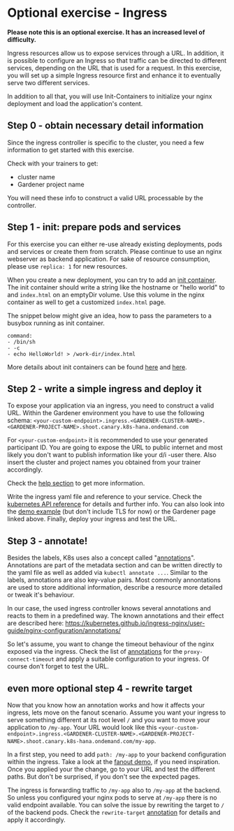 # Optional exercise - Ingress

__Please note this is an optional exercise. It has an increased level of difficulty.__

Ingress resources allow us to expose services through a URL. In addition, it is possible to configure an Ingress so that traffic can be directed to different services, depending on the URL that is used for a request. In this exercise, you will set up a simple Ingress resource first and enhance it to eventually serve two different services.

In addition to all that, you will use Init-Containers to initialize your nginx deployment and load the application's content.

## Step 0 - obtain necessary detail information
Since the ingress controller is specific to the cluster, you need a few information to get started with this exercise.

Check with your trainers to get:
- cluster name
- Gardener project name

You will need these info to construct a valid URL processable by the controller.

## Step 1 - init: prepare pods and services
For this exercise you can either re-use already existing deployments, pods and services or create them from scratch. Please continue to use an nginx webserver as backend application. For sake of resource consumption, please use `replica: 1` for new resources.

When you create a new deployment, you can try to add an [init container](https://kubernetes.io/docs/concepts/workloads/pods/init-containers/). The init container should write a string like the hostname or "hello world" to and `index.html` on an emptyDir volume. Use this volume in the nginx container as well to get a customized `index.html` page.

The snippet below might give an idea, how to pass the parameters to a busybox running as init container.

```
command:
- /bin/sh
- -c
- echo HelloWorld! > /work-dir/index.html
```

More details about init containers can be found [here](https://kubernetes.io/docs/tasks/configure-pod-container/configure-pod-initialization/) and [here](https://kubernetes.io/docs/concepts/workloads/pods/init-containers/).

## Step 2 - write a simple ingress and deploy it
To expose your application via an ingress, you need to construct a valid URL. Within the Gardener environment you have to use the following schema: `<your-custom-endpoint>.ingress.<GARDENER-CLUSTER-NAME>.<GARDENER-PROJECT-NAME>.shoot.canary.k8s-hana.ondemand.com`

For `<your-custom-endpoint>` it is recommended to use your generated participant ID. You are going to expose the URL to public internet and most likely you don't want to publish information like your d/i -user there. Also insert the cluster and project names you obtained from your trainer accordingly.

Check the [help section](https://github.wdf.sap.corp/pages/kubernetes/gardener/doc/2017/01/16/howto-service-access.html) to get more information.

Write the ingress yaml file and reference to your service. Check the [kubernetes API reference](https://kubernetes.io/docs/reference/) for details and further info. You can also look into the [demo example](./demo/09_tls_ingress.yaml) (but don't include TLS for now) or the Gardener page linked above.
Finally, deploy your ingress and test the URL.

## Step 3 - annotate!
Besides the labels, K8s uses also a concept called "[annotations](https://kubernetes.io/docs/concepts/overview/working-with-objects/annotations/)". Annotations are part of the metadata section and can be written directly to the yaml file as well as added via `kubectl annotate ...`. Similar to the labels, annotations are also key-value pairs.
Most commonly annontations are used to store additional information, describe a resource more detailed or tweak it's behaviour.

In our case, the used ingress controller knows several annotations and reacts to them in a predefined way. The known annotations and their effect are described here: https://kubernetes.github.io/ingress-nginx/user-guide/nginx-configuration/annotations/

So let's assume, you want to change the timeout behaviour of the nginx exposed via the ingress. Check the list of [annotations](https://kubernetes.github.io/ingress-nginx/user-guide/nginx-configuration/annotations/) for the `proxy-connect-timeout` and apply a suitable configuration to your ingress. Of course don't forget to test the URL.

## even more optional step 4 - rewrite target
Now that you know how an annotation works and how it affects your ingress, lets move on the fanout scenario. Assume you want your ingress to serve something different at its root level `/` and you want to move your application to `/my-app`. Your URL would look like this `<your-custom-endpoint>.ingress.<GARDENER-CLUSTER-NAME>.<GARDENER-PROJECT-NAME>.shoot.canary.k8s-hana.ondemand.com/my-app`.

In a first step, you need to add `path: /my-app` to your backend configuration within the ingress. Take a look at the [fanout demo](./demo/09_fanout_and_virtual_host_ingress.yaml), if you need inspiration. Once you applied your the change, go to your URL and test the different paths. But don't be surprised, if you don't see the expected pages.

The ingress is forwarding traffic to `/my-app` also to `/my-app` at the backend. So unless you configured your nginx pods to serve at `/my-app` there is no valid endpoint available. You can solve the issue by rewriting the target to `/` of the backend pods. Check the `rewrite-target` [annotation](https://kubernetes.github.io/ingress-nginx/user-guide/nginx-configuration/annotations/#rewrite) for details and apply it accordingly.
